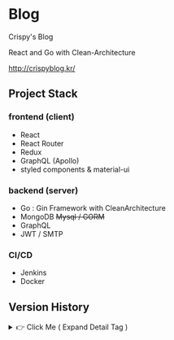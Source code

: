 # Blog
Crispy's Blog

React and Go with Clean-Architecture

http://crispyblog.kr/

## Project Stack

### frontend (client)
- React
- React Router
- Redux
- GraphQL (Apollo)
- styled components & material-ui

### backend (server)
- Go : Gin Framework with CleanArchitecture
- MongoDB ~~Mysql / GORM~~
- GraphQL
- JWT / SMTP

### CI/CD
- Jenkins
- Docker

## Version History
<details> 
    <summary> 👉 Click Me  ( Expand Detail Tag ) </summary>


### Blog (tag : v0.3.6.1)
- Edit CSS

### Blog (tag : v0.3.6)
- Add Markdown Plugins
    - remark-slug : 슬러그
    - remark-footnotes : 각주

### Blog (tag : v0.3.5)
- CI/CD
    - jenkins
        - 서버이관 완료 : 저사양 서버에서의 빌드를 위한 옵션 모두 제거
    - docker
        - scratch 빌드 사용 X, 로그인 이슈 해결

### Blog (tag : v0.3.4)
- CI/CD
    - jenkins
        - 서버사양으로 인해 빌드가 너무 오래 걸림
        - 서버업그레이드 까지는 일단 도커 수작업 : 로컬PC에서 빌드 -> docker-hub push -> server에서 pull
    - docker
        - server 도커로 구동시, kakao 로그인 문제 발생

### Blog (tag : v0.3.3.3)
- header 버그 수정

### Blog (tag : v0.3.3.2)
- Edit Metatag
- Add secret page

### Blog (tag : v0.3.3.1)
- Edit CSS

### Blog (tag : v0.3.3)
- SEO
    - search console
        - sitemap.xml 
        - robots.txt
    - meta tag
        - react-helmet-async
    - pre-render
        - 구글봇은 JS까지 렌더링하여 크롤링하도록 업그레이드 되었다. 이제는 굳이 pre-render 가 필요없는 것으로 보인다.
        - Static Generation : 정적생성
            - 정적 라우팅에 대한 처리 : 빌드시점에 명시한 url 크롤링 → 페이지별 index.html 생성
            - 동적 라우터에 대한 처리 : 웹팩기반으로 빌드시점에 동적페이지들을 로드 → 크롤링 → index.html 생성 → url 매핑 필요 (simple is best 에서 벗어나므로 배제하였다)
            - react-snap / prerender-spa-plugin
        - Server Side Rendering : 서버 사이드 렌더링
            - Next.js or Gatsby : server 를 Go로 구축 하였기에 배제하였다.

### Blog (tag : v0.3.2.1)
- 도메인 등록
    -  ddns: noip → dns: 가비아

### Blog (tag : v0.3.2)
- Edit CSS
- Change Logo & Favicon
- Add URL Constant

### Blog (tag : v0.3.1)
- 임시배포(naver cloud)
    - docker
    - nginx
    - go cross os build

### Blog (tag : v0.3.0)
- 검색 기능 보완
    - transition을 동작을 위해 css 수정
        - display: none → visiblity : hidden
    - 태그 자동입력
    - Apllo Issue : [ObservableQuery with this id doesn't exist: id](https://github.com/apollographql/apollo-client/issues/4114)

### Blog (tag : v0.2.9)
- 검색 기능 구현
    - Apllo Issue : [ObservableQuery with this id doesn't exist: id](https://github.com/apollographql/apollo-client/issues/4114)

### Blog (tag : v0.2.8)
- Infinite Scroll(NewstViewer) : cursor 방식으로 변경
    - 특정 상황을 제외하고서는 cursor 방식의 pagination을 사용하는 것이 바람직하다.

### Blog (tag : v0.2.7)
- CORS Middleware : dropzone initial file 문제로 default 값 설정
- Infinite Scroll(NewstViewer) : offset 방식


### Blog (tag : v0.2.6)
- component 분리
    - container components
    - presentational components
- 저장소 이름 변경
    - gin-web → Blog

### Blog (tag : v0.2.5)
- Multiple CORS
- kakao login 구현
    - server side working : kakaoAPI / JWT / SMPT
- 댓글 구현
    - refetch : cache-first (cache-and-network 으로 동작시, 전체렌더링이 일어난다)
- Add detail to style


### Blog (tag : v0.2.4)
- Markdown
    - edit / delete 기능 구현
    - MDWriter : editMode 와 writeMode 로 분류
    
### Blog (tag : v0.2.3)
- privacy setting switch
    - public / private
    - apollo useQuery option : fetchPolicy
        - ★ cache-first (default)
        - cache-only
        - ★ cache-and-network
        - network-only
        - no-cache
        - standby
- Email Sign In 구현
    - useLazyQuery
    - SMTP / JWT
    - ★ Graphql 에서의 접근 제한 ★
    ```palin
    1) Apollo Client : credentials: 'include' 옵션으로 CORS 에서도 HttpOnly Cookie를 전송가능하게 설정한다.
    2) CORSMiddleware : 상기 설정으로 더 이상  Header 의 Access-Control-Allow-Origin 옵션을 와일드카드(*)로 사용해서는 안된다.
    3) schema의  Resolve 에 매핑된 Resolver 는 오직 ResolveParams 만을 파라미터로 받을 수 있기에,  직접적으로 gin.context 를 넘기지 못한다.
    즉, cookie resolver 하위 로직에서 cookie 사용이 불가하다.
    이를 위해, graphql.ResolveParams 의 context 로 Srtuct를 넘겨주는 CookieMiddleware 를 구현하였다.
    ```
- Admin state
    - Current User 를 cookie 토큰으로 확인하여, admin 여부를 판별한다.
    - admin 인 경우에만, 글쓰기 및 관련 메뉴가 활성화 된다.
- definition tip
    - Authentication(authenticate) = login + password (who you are)
    - Authorization(authorize) = permissions (what you are allowed to do)

### Blog (tag : v0.2.2)
- Post(article) and MDE
    - article max-width 동적 CSS 적용
    - post validation
    - publish dialog : thumbnail upload / 소개 / 공개, 비공개
    - mde resize image helper 추가
    - card css 수정

### Blog (tag : v0.2.1)
- Markdown : server image upload 구현

### Blog (tag : v0.2.0)
- client :
    - router page 구조 변경/ header subject 동작 개선 / 버그 수정
    - MarkDown
        - editor : react-simplemde-editor
        - renderer : react-markdown
            - remark-gfm / rehype-raw /SyntaxHighlighter / style 정의
    - snackbar 구현 : notistack
    
- server :
    - MongoDB id 대신 _id 사용
    - sequence 구현
        1. create sequence collection
        2. auto increament 
        3. type : int64 / NumberLong()
        4. findOneAndUpdate, findOneAndReplace ← ~~findAndModify~~

### Blog (tag : v0.1.9)
- testData 대신 모두 MongoDB 데이터로 변경

### Blog (tag : v0.1.8)
- server : CORS Middleware 생성
- client : yarn add apollo-boost graphgql @react-apollo
    - Menu - server data load

### Blog (tag : v0.1.7)
- server
    - AS-IS : Mysql / RESTful
    - TO-BE : MongoDB / GraphQL
- GraphQL
    - graphql : ggithub.com/graphql-go/graphql
    - graphql hadnler : gogithub.com/graphql-go/handler
    - ~~gqlgen : github.com/99designs/gqlgen~~
        - gqlgen 은 schema 만으로 generated 작업을 수행해주어 매우 편리하다.
        - 다만, 나의 목적에 부합하지 않았다. 정해진 규격이 있어서 오히려 커스텀하는데 비용이 소비된다.
    - cleanArchitecutre
        - repository - service - resolver  - schema - gql handler 구조
    - bson
        - bson.D / bson.M / bson.E / bson.A

    ```plain
    [or search]
    data, err := r.db.Find(context.TODO(), bson.M{"$or": []bson.M{{"title": title}, {"id": id}}})
    
    [like search]
    data, err := r.db.Find(context.TODO(), bson.M{"title": bson.M{"$regex": title}})

    [like search + 대소문자 구분 X]
    data, err := r.db.Find(context.TODO(), bson.M{"title": bson.M{"$regex": title, "$options": "i"}})

    ```

### Blog (tag : v0.1.6)
- server : db connection 방식 변경
    - The connection is only done once

### Blog (tag : v0.1.5)
- VanillaJS 코드를 React-Router-dom Hook 으로 대체
    - page - container - component 연결

### Blog (tag : v0.1.4)
- SpeedDialog 추가

### Blog (tag : v0.1.3)
- header subject 동작 개선
- useEffect(componentWillUnmount) 에서의 removeEventListener
- catching bug O_O

### Blog (tag : v0.1.2)
- Hook 으로 대체
    - connect -> useSelector, useDispatch
    - store.subscribe -> useEffect
- Hook 최적화
    - useSelector
        - a) 독립 선언
        - b) shallowEqual
    - useEffect
        - 의존성배열없이 componentDidMount 처럼 동작 하기위한 변수(꽁수?) 추가

### Blog (tag : v0.1.1)
- useEffect expression
```plain
    - componentDidMount
        useEffect(() => {
            do();
         }, []);

    - componentDidUpdate
         useEffect(() => {
            do();
         }, [state]);

    - componentWillUnmount 
        useEffect(() => {
            do();
            return () => {
                finish();
            }
         });
```

### Blog (tag : v0.1.0)
- router 및 SideBar 추가 작업

### Blog (tag : v0.0.9)
- redux 및 sidebar hidden/expand 작업

### Blog (tag : v0.0.8)
- 블로그로 컨셉 변경
    - 뼈대 생성
    - styled component 기반에 약간의 material-ui 를 곁들인...

### Blog (tag : v0.0.7.2)
- Using yarn instead of npm

    ![ex_screenshot](./server/docs/react_structure.PNG)

### Blog (tag : v0.0.7.1)
- Refactoring : Folder Structure

### Blog (tag : v0.0.7)
- kakao api Login 구현
    - kakao 토큰 발급확인 후, 자체 JWT 로그인 진행
- Logout 구현

### Blog (tag : v0.0.6)
- 로그인 기능 구현 완료
    - signup 후 email 인증 (google uuid를 인증키값으로 사용)

### Blog (tag : v0.0.5)
- JWT을 통한 로그인 적용
    - http only Cookie
    - *CSRF Defence 대책 필요*

### Blog (tag : v0.0.4)
- CleanArchitecutre 적용
- DB 연동
    - gorm / mysql / read config env
    - *gorm 의 TableName 메서드가 필요이상으로 여러번 호출되는 문제를 보임*

### Blog (tag : v0.0.3)
- CleanArchitecture 로 변경중
- ajax 로 동작하는 article 제거버튼 추가

### Blog (tag : v0.0.2)
- request의 accept header 별로 처리해줄 redner 함수 추가
- middleware 디렉토리 생성 ( gin.Default() 에서 gin.New() 로 변경 )
    - Logging 추가
    - basic auth 추가
    - ~~req/res 디버깅을 위한 gindump 추가~~

### Blog (tag : v0.0.1)
- 각 언론사의 뉴스기사를 스크랩하여, 원하는 키워드별로 정리해서 보여주는 website 계획
    - 하나의 키워드에 대하여 여러 언론사의 기사를 비교하여 볼수 있다.
- directorty  재구성
    - router / controller / service / model
    - main router 에서 각 router group을 init 하도록 구성
    
    ![ex_screenshot](./server/docs/dir_remake.png)

## initial commit
- directory structure 임시 생성

    ![ex_screenshot](./server/docs/directory.png)

</details>